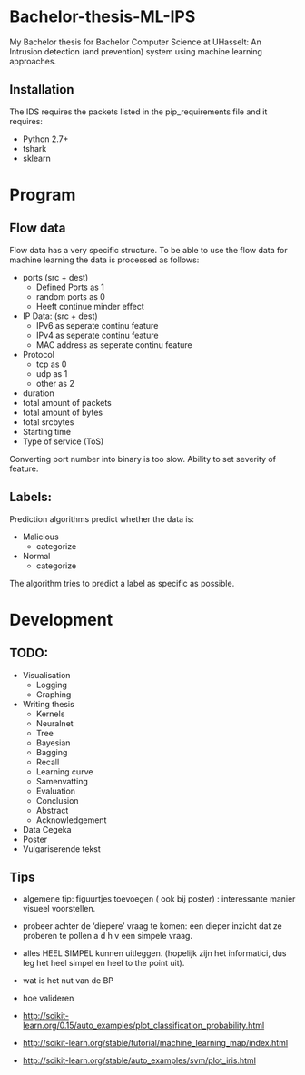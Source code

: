 # Bachelor-thesis-ML-IPS
My Bachelor thesis for Bachelor Computer Science at UHasselt: An Intrusion detection (and prevention) system using machine learning approaches.

## Installation
The IDS requires the packets listed in the pip_requirements file and it requires:
- Python 2.7+
- tshark
- sklearn

# Program
## Flow data
Flow data has a very specific structure. To be able to use the flow data for machine learning the data is processed as follows:
- ports (src + dest)
    * Defined Ports as 1
    * random ports as 0
    * Heeft continue minder effect
- IP Data: (src + dest)
    * IPv6 as seperate continu feature
    * IPv4 as seperate continu feature
    * MAC address as seperate continu feature
- Protocol
    * tcp as 0
    * udp as 1
    * other as 2
- duration
- total amount of packets
- total amount of bytes
- total srcbytes
- Starting time
- Type of service (ToS)

Converting port number into binary is too slow. Ability to set severity of feature.

## Labels:
Prediction algorithms predict whether the data is:
- Malicious
    * categorize
- Normal
    * categorize

The algorithm tries to predict a label as specific as possible.

# Development

## TODO:
- Visualisation
    * Logging
    * Graphing
- Writing thesis
    * Kernels
    * Neuralnet
    * Tree
    * Bayesian
    * Bagging
    * Recall
    * Learning curve
    * Samenvatting
    * Evaluation
    * Conclusion
    * Abstract
    * Acknowledgement
- Data Cegeka
- Poster
- Vulgariserende tekst

## Tips
- algemene tip: figuurtjes toevoegen ( ook bij poster) : interessante manier visueel voorstellen.
- probeer achter de ‘diepere’ vraag te komen: een dieper inzicht dat ze proberen te pollen a d h v een simpele vraag.
- alles HEEL SIMPEL kunnen uitleggen. (hopelijk zijn het informatici, dus leg het heel simpel en heel to the point uit).
- wat is het nut van de BP
- hoe valideren

- http://scikit-learn.org/0.15/auto_examples/plot_classification_probability.html
- http://scikit-learn.org/stable/tutorial/machine_learning_map/index.html
- http://scikit-learn.org/stable/auto_examples/svm/plot_iris.html
